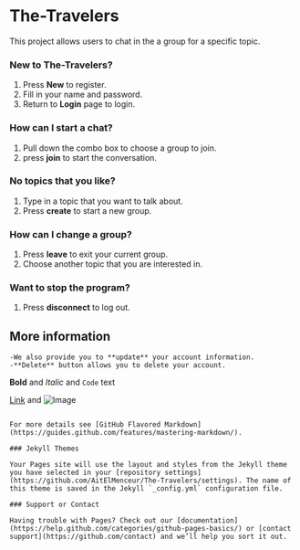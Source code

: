 
# The-Travelers

This project allows users to chat in the a group for a specific topic.

### New to The-Travelers?
1. Press **New** to register.
2. Fill in your name and password.
3. Return to **Login** page to login.

### How can I start a chat?
1. Pull down the combo box to choose a group to join.
2. press **join** to start the conversation.

### No topics that you like?
1. Type in a topic that you want to talk about.
2. Press **create** to start a new group.

### How can I change a group?
1. Press **leave** to exit your current group.
2. Choose another topic that you are interested in.

### Want to stop the program?
1. Press **disconnect** to log out.

## More information
```
-We also provide you to **update** your account information.
-**Delete** button allows you to delete your account.
```


**Bold** and _Italic_ and `Code` text

[Link](url) and ![Image](src)
```

For more details see [GitHub Flavored Markdown](https://guides.github.com/features/mastering-markdown/).

### Jekyll Themes

Your Pages site will use the layout and styles from the Jekyll theme you have selected in your [repository settings](https://github.com/AitElMenceur/The-Travelers/settings). The name of this theme is saved in the Jekyll `_config.yml` configuration file.

### Support or Contact

Having trouble with Pages? Check out our [documentation](https://help.github.com/categories/github-pages-basics/) or [contact support](https://github.com/contact) and we’ll help you sort it out.
